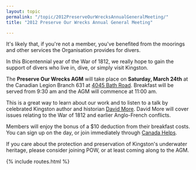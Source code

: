 ```yaml
---
layout: topic
permalink: "/topic/2012PreserveOurWrecksAnnualGeneralMeeting/"
title: "2012 Preserve Our Wrecks Annual General Meeting"

---
```


<div class="sidebar box">
<p>It's likely that, if you're not a member, you've benefited from the moorings and other services the Organisation provides for divers.</p>
<p>In this Bicentennial year of the War of 1812, we really hope to gain the support of divers who live in, dive, or simply visit Kingston.</p>
</div>

The **Preserve Our Wrecks AGM** will take place on **Saturday, March 24th** at the Canadian Legion Branch 631 at [4045 Bath Road](http://g.co/maps/smvmu). Breakfast will be served from 9:30 am and the AGM will commence at 11:00 am.

This is a great way to learn about our work and to listen to a talk by celebrated Kingston author and historian [David More](http://www.davidmore.ca/author.html). David More will cover issues relating to the War of 1812 and earlier Anglo-French conflicts.


Members will enjoy the bonus of a $10 deduction from their breakfast costs. You can sign up on the day, or join immediately through [Canada Helps](http://www.canadahelps.org/CharityProfilePage.aspx?charityID=s25849).

If you care about the protection and preservation of Kingston's underwater heritage, please consider joining POW, or at least coming along to the AGM.

{% include routes.html %}
